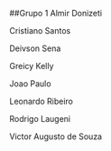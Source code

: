 ##Grupo 1
Almir Donizeti

Cristiano Santos

Deivson Sena

Greicy Kelly

Joao Paulo

Leonardo Ribeiro

Rodrigo Laugeni

Victor Augusto de Souza